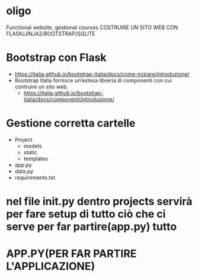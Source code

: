 # oligo
Functional website, gestional courses
COSTRUIRE UN SITO WEB CON FLASK/JINJA2/BOOTSTRAP/SQLITE
# Bootstrap con Flask
* https://italia.github.io/bootstrap-italia/docs/come-iniziare/introduzione/
* Bootstrap Italia fornisce un’estesa libreria di componenti con cui contruire un sito web.
  * https://italia.github.io/bootstrap-italia/docs/componenti/introduzione/

# Gestione corretta cartelle
* Project
  * models
  * static
  * templates
* app.py
* data.py
* requirements.txt

# nel file __init__.py dentro projects servirà per fare setup di tutto ciò che ci serve per far partire(app.py) tutto

# APP.PY(PER FAR PARTIRE L'APPLICAZIONE)
